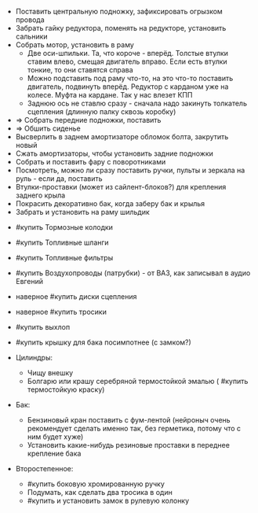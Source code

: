 * Поставить центральную подножку, зафиксировать огрызком провода
* Забрать гайку редуктора, поменять на редукторе, установить сальники
* Собрать мотор, установить в раму
	* Две оси-шпильки. Та, что короче - вперёд. Толстые втулки ставим влево, смещая двигатель вправо. Если есть втулки тонкие, то они ставятся справа
	* Можно подставить под раму что-то, на это что-то поставить двигатель, подвинуть вперёд. Редуктор с карданом уже на колесе. Муфта на кардане. Так у нас влезет КПП
	* Заднюю ось не ставлю сразу - сначала надо закинуть толкатель сцепления (длинную палку сквозь коробку)
* => Собрать передние подножки, поставить
* => Обшить сиденье
* Высверлить в заднем амортизаторе обломок болта, закрутить новый
* Сжать амортизаторы, чтобы установить задние подножки
* Собрать и поставить фару с поворотниками
* Посмотреть, можно ли сразу поставить ручки, пульты и зеркала на руль - если да, поставить
* Втулки-проставки (может из сайлент-блоков?) для крепления заднего крыла
* Покрасить декоративно бак, когда заберу бак и крылья
* Забрать и установить на раму шильдик

- #купить Тормозные колодки
- #купить Топливные шланги
- #купить Топливные фильтры
- #купить Воздухопроводы (патрубки) - от ВАЗ, как записывал в аудио Евгений
- наверное #купить диски сцепления
- наверное #купить тросики
- #купить выхлоп
- #купить крышку для бака посимпотнее (с замком?)

- Цилиндры:
    - Чищу внешку
    - Болгарю или крашу серебряной термостойкой эмалью ( #купить термостойкую краску)
- Бак:
	* Бензиновый кран поставить с фум-лентой (нейроныч очень рекомендует сделать именно так, без герметика, потому что с ним будет хуже)
	* Установить какие-нибудь резиновые проставки в переднее крепление бака
- Второстепенное:
    - #купить боковую хромированную ручку
    - Подумать, как сделать два тросика в один
    - #купить и установить замок в рулевую колонку